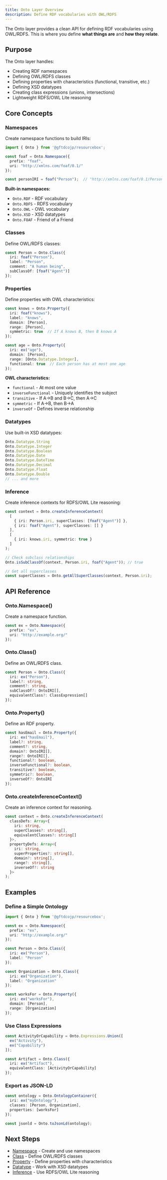 ```yaml
---
title: Onto Layer Overview
description: Define RDF vocabularies with OWL/RDFS
---
```


The Onto layer provides a clean API for defining RDF vocabularies using OWL/RDFS. This is where you define **what things are** and **how they relate**.

## Purpose

The Onto layer handles:

- Creating RDF namespaces
- Defining OWL/RDFS classes
- Defining properties with characteristics (functional, transitive, etc.)
- Defining XSD datatypes
- Creating class expressions (unions, intersections)
- Lightweight RDFS/OWL Lite reasoning

## Core Concepts

### Namespaces

Create namespace functions to build IRIs:

```typescript
import { Onto } from '@gftdcojp/resourcebox';

const foaf = Onto.Namespace({
  prefix: "foaf",
  uri: "http://xmlns.com/foaf/0.1/"
});

const personIRI = foaf("Person");  // "http://xmlns.com/foaf/0.1/Person"
```

**Built-in namespaces:**
- `Onto.RDF` - RDF vocabulary
- `Onto.RDFS` - RDFS vocabulary
- `Onto.OWL` - OWL vocabulary
- `Onto.XSD` - XSD datatypes
- `Onto.FOAF` - Friend of a Friend

### Classes

Define OWL/RDFS classes:

```typescript
const Person = Onto.Class({
  iri: foaf("Person"),
  label: "Person",
  comment: "A human being",
  subClassOf: [foaf("Agent")]
});
```

### Properties

Define properties with OWL characteristics:

```typescript
const knows = Onto.Property({
  iri: foaf("knows"),
  label: "knows",
  domain: [Person],
  range: [Person],
  symmetric: true  // If A knows B, then B knows A
});

const age = Onto.Property({
  iri: ex("age"),
  domain: [Person],
  range: [Onto.Datatype.Integer],
  functional: true  // Each person has at most one age
});
```

**OWL characteristics:**
- `functional` - At most one value
- `inverseFunctional` - Uniquely identifies the subject
- `transitive` - If A→B and B→C, then A→C
- `symmetric` - If A→B, then B→A
- `inverseOf` - Defines inverse relationship

### Datatypes

Use built-in XSD datatypes:

```typescript
Onto.Datatype.String
Onto.Datatype.Integer
Onto.Datatype.Boolean
Onto.Datatype.Date
Onto.Datatype.DateTime
Onto.Datatype.Decimal
Onto.Datatype.Float
Onto.Datatype.Double
// ... and more
```

### Inference

Create inference contexts for RDFS/OWL Lite reasoning:

```typescript
const context = Onto.createInferenceContext(
  [
    { iri: Person.iri, superClasses: [foaf("Agent")] },
    { iri: foaf("Agent"), superClasses: [] }
  ],
  [
    { iri: knows.iri, symmetric: true }
  ]
);

// Check subclass relationships
Onto.isSubClassOf(context, Person.iri, foaf("Agent")); // true

// Get all superclasses
const superClasses = Onto.getAllSuperClasses(context, Person.iri);
```

## API Reference

### Onto.Namespace()

Create a namespace function.

```typescript
const ex = Onto.Namespace({
  prefix: "ex",
  uri: "http://example.org/"
});
```

### Onto.Class()

Define an OWL/RDFS class.

```typescript
const Person = Onto.Class({
  iri: ex("Person"),
  label?: string,
  comment?: string,
  subClassOf?: OntoIRI[],
  equivalentClass?: ClassExpression[]
});
```

### Onto.Property()

Define an RDF property.

```typescript
const hasEmail = Onto.Property({
  iri: ex("hasEmail"),
  label?: string,
  comment?: string,
  domain?: OntoIRI[],
  range?: OntoIRI[],
  functional?: boolean,
  inverseFunctional?: boolean,
  transitive?: boolean,
  symmetric?: boolean,
  inverseOf?: OntoIRI
});
```

### Onto.createInferenceContext()

Create an inference context for reasoning.

```typescript
const context = Onto.createInferenceContext(
  classDefs: Array<{
    iri: string,
    superClasses?: string[],
    equivalentClasses?: string[]
  }>,
  propertyDefs: Array<{
    iri: string,
    superProperties?: string[],
    domain?: string[],
    range?: string[],
    inverseOf?: string
  }>
);
```

## Examples

### Define a Simple Ontology

```typescript
import { Onto } from '@gftdcojp/resourcebox';

const ex = Onto.Namespace({
  prefix: "ex",
  uri: "http://example.org/"
});

const Person = Onto.Class({
  iri: ex("Person"),
  label: "Person"
});

const Organization = Onto.Class({
  iri: ex("Organization"),
  label: "Organization"
});

const worksFor = Onto.Property({
  iri: ex("worksFor"),
  domain: [Person],
  range: [Organization]
});
```

### Use Class Expressions

```typescript
const ActivityOrCapability = Onto.Expressions.Union([
  ex("Activity"),
  ex("Capability")
]);

const Artifact = Onto.Class({
  iri: ex("Artifact"),
  equivalentClass: [ActivityOrCapability]
});
```

### Export as JSON-LD

```typescript
const ontology = Onto.OntologyContainer({
  iri: ex("myOntology"),
  classes: [Person, Organization],
  properties: [worksFor]
});

const jsonld = Onto.toJsonLd(ontology);
```

## Next Steps

- [Namespace](/onto/namespace/) - Create and use namespaces
- [Class](/onto/class/) - Define OWL/RDFS classes
- [Property](/onto/property/) - Define properties with characteristics
- [Datatype](/onto/datatype/) - Work with XSD datatypes
- [Inference](/onto/inference/) - Use RDFS/OWL Lite reasoning

